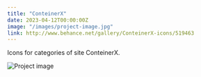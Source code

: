 ```yaml
---
title: "ConteinerX"
date: 2023-04-12T00:00:00Z
image: "/images/project-image.jpg"
link: http://www.behance.net/gallery/ConteinerX-icons/519463
---
```


Icons for categories of site ConteinerX.

![Project image](./images/project-image.jpg)

